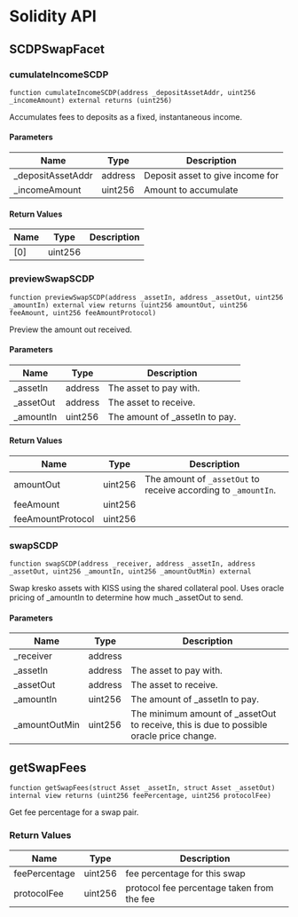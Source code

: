 # Solidity API

## SCDPSwapFacet

### cumulateIncomeSCDP

```solidity
function cumulateIncomeSCDP(address _depositAssetAddr, uint256 _incomeAmount) external returns (uint256)
```

Accumulates fees to deposits as a fixed, instantaneous income.

#### Parameters

| Name | Type | Description |
| ---- | ---- | ----------- |
| _depositAssetAddr | address | Deposit asset to give income for |
| _incomeAmount | uint256 | Amount to accumulate |

#### Return Values

| Name | Type | Description |
| ---- | ---- | ----------- |
| [0] | uint256 |  |

### previewSwapSCDP

```solidity
function previewSwapSCDP(address _assetIn, address _assetOut, uint256 _amountIn) external view returns (uint256 amountOut, uint256 feeAmount, uint256 feeAmountProtocol)
```

Preview the amount out received.

#### Parameters

| Name | Type | Description |
| ---- | ---- | ----------- |
| _assetIn | address | The asset to pay with. |
| _assetOut | address | The asset to receive. |
| _amountIn | uint256 | The amount of _assetIn to pay. |

#### Return Values

| Name | Type | Description |
| ---- | ---- | ----------- |
| amountOut | uint256 | The amount of `_assetOut` to receive according to `_amountIn`. |
| feeAmount | uint256 |  |
| feeAmountProtocol | uint256 |  |

### swapSCDP

```solidity
function swapSCDP(address _receiver, address _assetIn, address _assetOut, uint256 _amountIn, uint256 _amountOutMin) external
```

Swap kresko assets with KISS using the shared collateral pool.
Uses oracle pricing of _amountIn to determine how much _assetOut to send.

#### Parameters

| Name | Type | Description |
| ---- | ---- | ----------- |
| _receiver | address |  |
| _assetIn | address | The asset to pay with. |
| _assetOut | address | The asset to receive. |
| _amountIn | uint256 | The amount of _assetIn to pay. |
| _amountOutMin | uint256 | The minimum amount of _assetOut to receive, this is due to possible oracle price change. |

## getSwapFees

```solidity
function getSwapFees(struct Asset _assetIn, struct Asset _assetOut) internal view returns (uint256 feePercentage, uint256 protocolFee)
```

Get fee percentage for a swap pair.

### Return Values

| Name | Type | Description |
| ---- | ---- | ----------- |
| feePercentage | uint256 | fee percentage for this swap |
| protocolFee | uint256 | protocol fee percentage taken from the fee |

